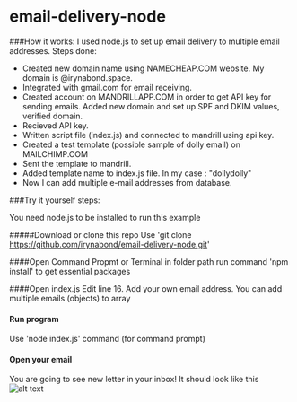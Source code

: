 # email-delivery-node

###How it works:
I used node.js to set up email delivery to multiple email addresses. 
Steps done:
* Created new domain name using NAMECHEAP.COM website. My domain is @irynabond.space. 
* Integrated with gmail.com for email receiving. 
* Created account on MANDRILLAPP.COM in order to get API key for sending emails. Added new domain and set up SPF and DKIM values, verified domain.
* Recieved API key. 
* Written script file (index.js) and connected to mandrill using api key.
* Created a test template (possible sample of dolly email) on MAILCHIMP.COM
* Sent the template to mandrill.
* Added template name to index.js file. In my case : "dollydolly"
* Now I can add multiple e-mail addresses from database.
 
###Try it yourself steps:

You need node.js to be installed to run this example

#####Download or clone this repo
Use 'git clone https://github.com/irynabond/email-delivery-node.git'

####Open Command Propmt or Terminal in folder path
run command 'npm install' to get essential packages

####Open index.js
Edit line 16. Add your own email address. You can add multiple emails (objects)  to array

#### Run program
Use 'node index.js' command (for command prompt)

#### Open your email
You are going to see new letter in your inbox! It should look like this
![alt text](https://s31.postimg.org/t699dyw3f/email.png "Email")

